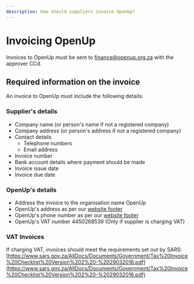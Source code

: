 ```yaml
---
description: How should suppliers invoice OpenUp?
---
```


# Invoicing OpenUp

Invoices to OpenUp must be sent to [finance@openup.org.za](mailto:finance@openup.org.za) with the approver CCd.

## Required information on the invoice

An invoice to OpenUp must include the following details:

### Supplier's details

* Company name \(or person's name if not a registered company\)
* Company address \(or person's address if not a registered company\)
* Contact details
  * Telephone numbers
  * Email address
* Invoice number
* Bank account details where payment should be made
* Invoice issue date
* Invoice due date

### OpenUp's details

* Address the invoice to the organisation name OpenUp
* OpenUp's address as per our [website footer](https://openup.org.za/)
* OpenUp's phone number as per our [website footer](https://openup.org.za/)
* OpenUp's VAT number 4450268539 \(Only if supplier is charging VAT\)

### VAT Invoices

If charging VAT, invoices should meet the requirements set out by SARS: [https://www.sars.gov.za/AllDocs/Documents/Government/Tax%20Invoice%20Checklist%20Version%202%20-%2029032016.pdf](https://www.sars.gov.za/AllDocs/Documents/Government/Tax%20Invoice%20Checklist%20Version%202%20-%2029032016.pdf)

